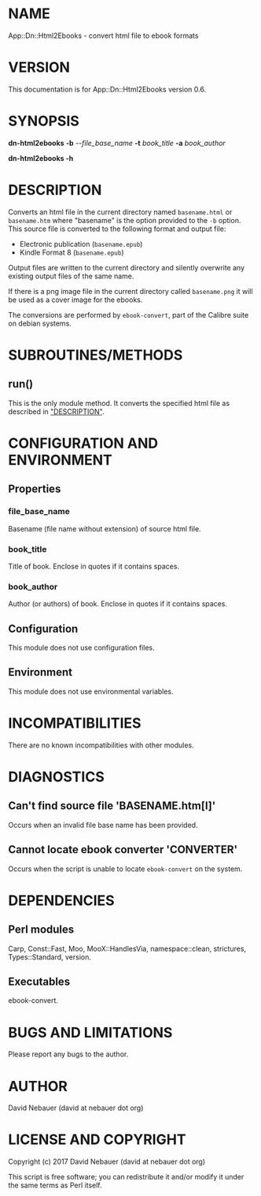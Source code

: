 # NAME

App::Dn::Html2Ebooks - convert html file to ebook formats

# VERSION

This documentation is for App::Dn::Html2Ebooks version 0.6.

# SYNOPSIS

**dn-html2ebooks** **-b** _--file\_base\_name_ **-t** _book\_title_ **-a** _book\_author_

**dn-html2ebooks -h**

# DESCRIPTION

Converts an html file in the current directory named `basename.html` or
`basename.htm` where "basename" is the option provided to the `-b` option.
This source file is converted to the following format and output file:

- Electronic publication (`basename.epub`)
- Kindle Format 8 (`basename.epub`)

Output files are written to the current directory and silently overwrite any
existing output files of the same name.

If there is a png image file in the current directory called `basename.png` it
will be used as a cover image for the ebooks.

The conversions are performed by `ebook-convert`, part of the Calibre suite on
debian systems.

# SUBROUTINES/METHODS

## run()

This is the only module method. It converts the specified html file as
described in ["DESCRIPTION"](#description).

# CONFIGURATION AND ENVIRONMENT

## Properties

### file\_base\_name

Basename (file name without extension) of source html file.

### book\_title

Title of book. Enclose in quotes if it contains spaces.

### book\_author

Author (or authors) of book. Enclose in quotes if it contains spaces.

## Configuration

This module does not use configuration files.

## Environment

This module does not use environmental variables.

# INCOMPATIBILITIES

There are no known incompatibilities with other modules.

# DIAGNOSTICS

## Can't find source file 'BASENAME.htm\[l\]'

Occurs when an invalid file base name has been provided.

## Cannot locate ebook converter 'CONVERTER'

Occurs when the script is unable to locate `ebook-convert` on the system.

# DEPENDENCIES

## Perl modules

Carp, Const::Fast, Moo, MooX::HandlesVia, namespace::clean, strictures,
Types::Standard, version.

## Executables

ebook-convert.

# BUGS AND LIMITATIONS

Please report any bugs to the author.

# AUTHOR

David Nebauer (david at nebauer dot org)

# LICENSE AND COPYRIGHT

Copyright (c) 2017 David Nebauer (david at nebauer dot org)

This script is free software; you can redistribute it and/or modify it under
the same terms as Perl itself.
